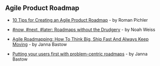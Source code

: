 ## Agile Product Roadmap

- [10 Tips for Creating an Agile Product Roadmap](https://medium.com/@romanpichler/10-tips-for-creating-an-agile-product-roadmap-515637c8081b#.y413bsegz) - by Roman Pichler

- [#now, #next, #later: Roadmaps without the Drudgery](https://medium.com/@noah_weiss/now-next-later-roadmaps-without-the-drudgery-1cfe65656645) - by Noah Weiss

- [Agile Roadmapping: How To Think Big, Ship Fast And Always Keep Moving](https://blog.trello.com/agile-roadmapping-how-to-think-big-ship-fast) - by Janna Bastow

- [Putting your users first with problem-centric roadmaps](https://www.youtube.com/watch?v=aOupk_34uRE) - by Janna Bastow
